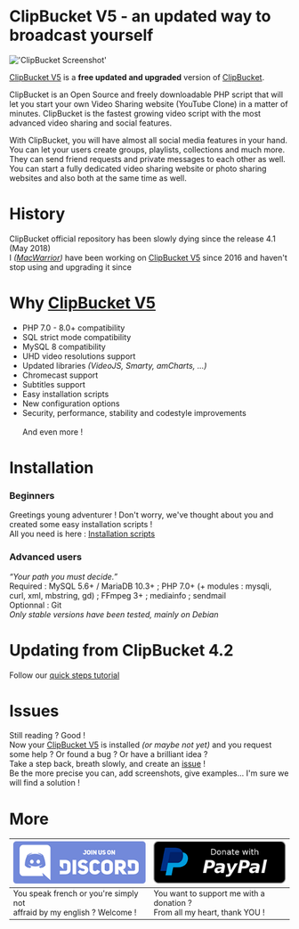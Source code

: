 # ClipBucket V5 - an updated way to broadcast yourself
!['ClipBucket Screenshot'](http://clip-bucket.com/styles/default/images/laptop-large2.png)
</br>

<a href="https://github.com/MacWarrior/clipbucket-v5">ClipBucket V5</a> is a __free updated and upgraded__ version of <a href="https://github.com/arslancb/clipbucket">ClipBucket</a>.

ClipBucket is an Open Source and freely downloadable PHP script that will let you start your own Video Sharing website (YouTube Clone) in a matter of minutes. ClipBucket is the fastest growing video script with the most advanced video sharing and social features.

With ClipBucket, you will have almost all social media features in your hand. You can let your users create groups, playlists, collections and much more. They can send friend requests and private messages to each other as well.
You can start a fully dedicated video sharing website or photo sharing websites and also both at the same time as well.

# History
ClipBucket official repository has been slowly dying since the release 4.1 (May 2018)<br/>
I <i>(<a href="https://github.com/MacWarrior">MacWarrior</a>)</i> have been working on <a href="https://github.com/MacWarrior/clipbucket-v5">ClipBucket V5</a> since 2016 and haven't stop using and upgrading it since

# Why <a href="https://github.com/MacWarrior/clipbucket-v5">ClipBucket V5</a>
- PHP 7.0 - 8.0+ compatibility
- SQL strict mode compatibility
- MySQL 8 compatibility
- UHD video resolutions support
- Updated libraries <i>(VideoJS, Smarty, amCharts, ...)</i>
- Chromecast support
- Subtitles support
- Easy installation scripts
- New configuration options
- Security, performance, stability and codestyle improvements
<br/><br/>And even more  !

# Installation
### Beginners
Greetings young adventurer ! Don't worry, we've thought about you and created some easy installation scripts !<br/>
All you need is here : <a href="https://github.com/MacWarrior/clipbucket-v5/tree/master/utils">Installation scripts</a>
### Advanced users
<i>“Your path you must decide.”</i><br/> 
Required : MySQL 5.6+ / MariaDB 10.3+ ; PHP 7.0+ (+ modules : mysqli, curl, xml, mbstring, gd) ; FFmpeg 3+ ; mediainfo ; sendmail<br/>
Optionnal : Git<br/>
<i>Only stable versions have been tested, mainly on Debian</i>

# Updating from ClipBucket 4.2
Follow our [quick steps tutorial](https://github.com/MacWarrior/clipbucket-v5/wiki/Upgrade-from-Clipbucket-4.2)

# Issues
Still reading ? Good !<br/>
Now your <a href="https://github.com/MacWarrior/clipbucket-v5">ClipBucket V5</a> is installed <i>(or maybe not yet)</i> 
and you request some help ? Or found a bug ? Or have a brilliant idea ?<br/>
Take a step back, breath slowly, and create an <a href="https://github.com/MacWarrior/clipbucket-v5/issues">issue</a> !<br/>
Be the more precise you can, add screenshots, give examples... I'm sure we will find a solution !

# More
| <a href="https://discord.gg/HDm5CjM">!['Discord'](./upload/images/discord.png "Join us on Discord")</a> | <a href="https://paypal.me/JullienLadoire">!['Paypal'](./upload/images/paypal.png "Donate with paypal") |
| --- | --- |
| You speak french or you're simply not <br/>affraid by my english ? Welcome ! | You want to support me with a donation ?<br/>From all my heart, thank YOU ! |